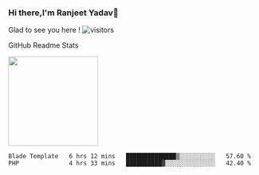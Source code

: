 ### Hi there,I'm Ranjeet Yadav👋

Glad to see you here ! ![visitors](https://visitor-badge.glitch.me/badge?page_id=${ranjeetproject}.${ranjeetproject.repo.id}) 

GitHub Readme Stats 

<img height="180em" src="https://github-readme-stats.vercel.app/api?username=ranjeetproject&show_icons=true&hide_border=true&&count_private=true&include_all_commits=true" />

<!--START_SECTION:waka-->
```text
Blade Template   6 hrs 12 mins   ██████████████▒░░░░░░░░░░   57.60 % 
PHP              4 hrs 33 mins   ██████████▓░░░░░░░░░░░░░░   42.40 % 
```
<!--END_SECTION:waka-->
